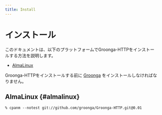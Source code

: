 ```yaml
---
title: Install
---
```


# インストール

このドキュメントは、以下のプラットフォームでGroonga-HTTPをインストールする方法を説明します。

  * [AlmaLinux](#almalinux)

Groonga-HTTPをインストールする前に [Groonga][groonga] をインストールしなければなりません。

## AlmaLinux {#almalinux}

```console
% cpanm --notest git://github.com/groonga/Groonga-HTTP.git@0.01
```

[Groonga]:https://groonga.org/
